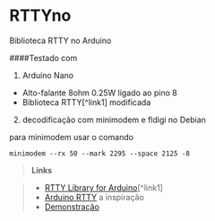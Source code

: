 # RTTYno
Biblioteca RTTY no Arduino

####Testado com
1. Arduino Nano
  * Alto-falante 8ohm 0.25W ligado ao pino 8
  * Biblioteca RTTY[^link1] modificada
2. decodificação com minimodem e fldigi no Debian

para minimodem usar o comando
```
minimodem --rx 50 --mark 2295 --space 2125 -8
```
>**Links**

> - [RTTY Library for Arduino](http://www.timzaman.com/2011/04/radio-rtty-library-for-arduino/)[^link1]
> - [Arduino RTTY](http://emmanuelgranatello.blogspot.com.br/2012/07/arduino-rtty.html) a inspiração
> - [Demonstração](https://youtu.be/SwSwrsqfsNM)


